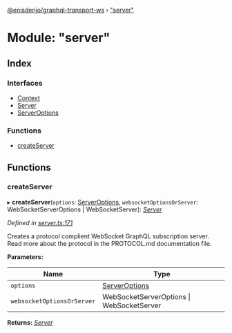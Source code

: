 [@enisdenjo/graphql-transport-ws](../README.md) › ["server"](_server_.md)

# Module: "server"

## Index

### Interfaces

* [Context](../interfaces/_server_.context.md)
* [Server](../interfaces/_server_.server.md)
* [ServerOptions](../interfaces/_server_.serveroptions.md)

### Functions

* [createServer](_server_.md#createserver)

## Functions

###  createServer

▸ **createServer**(`options`: [ServerOptions](../interfaces/_server_.serveroptions.md), `websocketOptionsOrServer`: WebSocketServerOptions | WebSocketServer): *[Server](../interfaces/_server_.server.md)*

*Defined in [server.ts:171](https://github.com/enisdenjo/graphql-transport-ws/blob/eca7681/src/server.ts#L171)*

Creates a protocol complient WebSocket GraphQL
subscription server. Read more about the protocol
in the PROTOCOL.md documentation file.

**Parameters:**

Name | Type |
------ | ------ |
`options` | [ServerOptions](../interfaces/_server_.serveroptions.md) |
`websocketOptionsOrServer` | WebSocketServerOptions &#124; WebSocketServer |

**Returns:** *[Server](../interfaces/_server_.server.md)*
